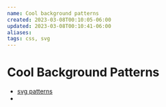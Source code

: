 ```yaml
---
name: Cool background patterns
created: 2023-03-08T00:10:05-06:00
updated: 2023-03-08T00:10:41-06:00
aliases: 
tags: css, svg
---
```

# Cool Background Patterns

- [svg patterns](https://jsbin.com/jaqojaf/embed?html,output)
- 
